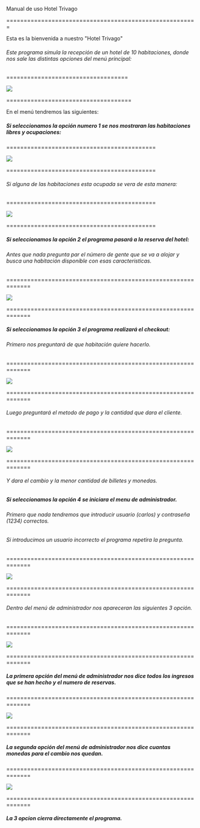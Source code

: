 Manual de uso Hotel Trivago


=======================================================

Esta es la bienvenida a nuestro "Hotel Trivago"

###### Este programa simula la recepción de un hotel de 10 habitaciones, donde nos sale las distintas opciones del menú principal:


===================================

![](https://cdn.discordapp.com/attachments/1158081061205577768/1174482584252727386/image.png?ex=6567c124&is=65554c24&hm=c1840662ff4c6fe71b9fefdaa1bd08db27a368a3b10a4565071d1769bb853b88&)

====================================

En el menú tendremos las siguientes:

##### Si seleccionamos la opción numero 1 se nos mostraran las habitaciones libres y ocupaciones:

===========================================

![](https://cdn.discordapp.com/attachments/1158081061205577768/1174482937178247258/image.png?ex=6567c179&is=65554c79&hm=89bab6c4ce691a95985f6026250b1ad045ac142b746da94f23cd80df4a56d65e&)

===========================================

###### Si alguna de las habitaciones esta ocupada se vera de esta manera:

===========================================

![](https://cdn.discordapp.com/attachments/1158081061205577768/1174483863070842972/image.png?ex=6567c255&is=65554d55&hm=9c40624570d3d549231e6ced16f7e581921e1c8300bd19bec76332f6f1ec64ac&)

===========================================

##### Si seleccionamos la opción 2 el programa pasará a la reserva del hotel:

###### Antes que nada pregunta par el número de gente que se va a alojar y busca una habitación disponible con esas caracteristicas.

=============================================================

![](https://cdn.discordapp.com/attachments/1158081061205577768/1174484551603597365/image.png?ex=6567c2f9&is=65554df9&hm=9d5286066b8c96ae60260277edef528d1796dde1b90f1ab6a728ecbc1066849b&)

=============================================================

##### Si seleccionamos la opción 3 el programa realizará el checkout:

###### Primero nos preguntará de que habitación quiere hacerlo.

=============================================================

![](https://cdn.discordapp.com/attachments/1158081061205577768/1174485926454497320/image.png?ex=6567c441&is=65554f41&hm=05f9d62428b614cdaf6750c5701e21202e36fcdcbefdbb92e8e325025e535ae6&)

=============================================================

###### Luego preguntará el metodo de pago y la cantidad que dara el cliente.

=============================================================

![](https://cdn.discordapp.com/attachments/1158081061205577768/1174486590115033120/image.png?ex=6567c4df&is=65554fdf&hm=706a4c2d6ab54e0bafa2fac57b569bddc203b79f2eb618e9d79f378703d50ee8&)

=============================================================

###### Y dara el cambio y la menor cantidad de billetes y monedas.


##### Si seleccionamos la opción 4 se iniciara el menu de administrador.

###### Primero que nada tendremos que introducir usuario (carlos) y contraseña (1234) correctos.
###### Si introducimos un usuario incorrecto el programa repetira la pregunta.

=============================================================

![](https://cdn.discordapp.com/attachments/1158081061205577768/1174488649400856596/image.png?ex=6567c6ca&is=655551ca&hm=a89010f5486bbddbe6036ad2fa31e36d1e16512363c83fcae597059213e654ef&)

=============================================================

###### Dentro del menú de administrador nos apareceran las siguientes 3 opción.

=============================================================

![](https://cdn.discordapp.com/attachments/1158081061205577768/1174489728389759006/image.png?ex=6567c7cc&is=655552cc&hm=fa72b65def4c7cb2184376266ae54f2cb29f3676457414e4232e58e52f020ef4&)

=============================================================

##### La primera opción del menú de administrador nos dice todos los ingresos que se han hecho y el numero de reservas.

=============================================================

![](https://cdn.discordapp.com/attachments/1158081061205577768/1174490779125829642/image.png?ex=6567c8c6&is=655553c6&hm=badc13add396f361762388edac20c8426684b6367f91268db0eb19e017ba4f13&)

=============================================================

##### La segunda opción del menú de administrador nos dice cuantas monedas para el cambio nos quedan.

=============================================================

![](https://cdn.discordapp.com/attachments/1158081061205577768/1174492064680005632/image.png?ex=6567c9f9&is=655554f9&hm=9f5489cd039593fe8289414cc95541f28fc599ea294ceb4c5136f27430d0b975&)

=============================================================

##### La 3 opcion cierra directamente el programa.
